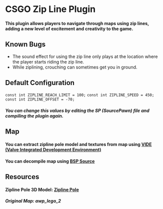 
# CSGO Zip Line Plugin
#### This plugin allows players to navigate through maps using zip lines, adding a new level of excitement and creativity to the game.


## Known Bugs
- The sound effect for using the zip line only plays at the location where the player starts riding the zip line.
- While ziplining, crouching can sometimes get you in ground.


## Default Configuration

`const int ZIPLINE_REACH_LIMIT = 100;`
`const int ZIPLINE_SPEED = 450;`
`const int ZIPLINE_OFFSET = -70;`

##### You can change this values by editing the SP (SourcePawn) file and compiling the plugin again.

## Map
#### You can extract zipline pole model and textures from map using [VIDE (Valve Integrated Development Environment)](https://developer.valvesoftware.com/wiki/VIDE)
#### You can decompile map using [BSP Source](https://developer.valvesoftware.com/wiki/BSPSource)

## Resources
#### Zipline Pole 3D Model: [Zipline Pole](https://sketchfab.com/3d-models/fortnite-zipline-pole-db8eb25739ec4207b51661b2be5273b6)
##### Original Map: awp_lego_2
